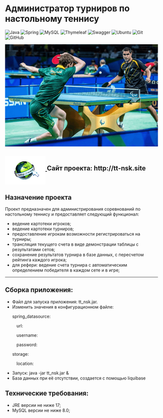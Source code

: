 <h1>Администратор турниров по настольному теннису</h1>

![Java](https://img.shields.io/badge/java-%23ED8B00.svg?style=for-the-badge&logo=java&logoColor=white)
![Spring](https://img.shields.io/badge/spring-%236DB33F.svg?style=for-the-badge&logo=spring&logoColor=white)
![MySQL](https://img.shields.io/badge/mysql-%2300f.svg?style=for-the-badge&logo=mysql&logoColor=white)
![Thymeleaf](https://img.shields.io/badge/Thymeleaf-%23005C0F.svg?style=for-the-badge&logo=Thymeleaf&logoColor=white)
![Swagger](https://img.shields.io/badge/-Swagger-%23Clojure?style=for-the-badge&logo=swagger&logoColor=white)
![Ubuntu](https://img.shields.io/badge/Ubuntu-E95420?style=for-the-badge&logo=ubuntu&logoColor=white)
![Git](https://img.shields.io/badge/git-%23F05033.svg?style=for-the-badge&logo=git&logoColor=white)
![GitHub](https://img.shields.io/badge/github-%23121011.svg?style=for-the-badge&logo=github&logoColor=white)

![Gallery](https://github.com/Shuffle-code/tt_nsk/blob/SergeiAidinov-readme/Project_promo.gif)
<br>
  
<dev>
  <h2><a href="http://tt-nsk.site/player/all" align = middle>
  <img src="https://github.com/Shuffle-code/tt_nsk/blob/SergeiAidinov-readme/web-logo-empty-background.png" align = middle> </a> Сайт проекта: http://tt-nsk.site</h2>
</dev>
     

<h2>Назначение проекта</h2>

Проект предназначен для администрирования соревнований по настольному теннису и предоставляет следующий функционал:

<body>
   <dev>
     <ul>
     <li>ведение картотеки игроков;</li>
     <li>ведение картотеки турниров;</li>
     <li>предоставление игрокам возможности регистрироваться на турниры;</li>
     <li>трансляция текущего счета в виде демонстрации таблицы с результатами сетов;</li>
     <li>сохранение результатов турнира в базе данных, с пересчетом рейтинга каждого игрока;</li>
     <li>для рефери: ведение счета турнира с автоматическим определением победителя в каждом сете и в игре;</li>   
    </ul>
   <hr>
     </dev>
  <dev>
     <h2>Сборка приложения:</h2>

<ul>
     <li>Файл для запуска приложения: tt_nsk.jar.</li>
     <li>Изменить значения в конфигурационном файле:
<p>spring_datasource:</p>
<p>&emsp;url: </p>
<p>&emsp;username: </p>
<p>&emsp;password: </p>
<p>storage:
<p>&emsp;location: </p>
  </li>
   <li>Запуск: java -jar tt_nsk.jar &</li>
   <li>База данных при её отсутствии, создается с помощью liquibase</li>
</ul>
     </dev>
     <dev>
     <h2>Технические требования:</h2>

<ul>
     <li>JRE версии не ниже 17;</li>
     <li>MySQL версии не ниже 8.0;</li>
</ul>
     </dev>
     

</body>
</html>





